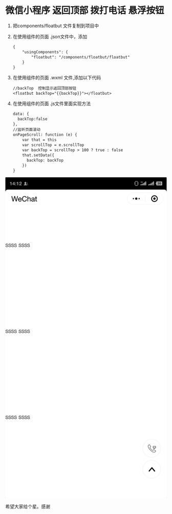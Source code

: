 # 微信小程序 返回顶部 拨打电话 悬浮按钮


1. 把components/floatbut 文件复制到项目中

2. 在使用组件的页面 .json文件中，添加
 
	```
	{
  		"usingComponents": {
    		"floatbut": "/components/floatbut/floatbut"
  		}
	}
	```

3. 在使用组件的页面 .wxml 文件,添加以下代码

	```
  	//backTop  控制显示返回顶部按钮
    <floatbut backTop="{{backTop}}"></floatbut> 
	```
4. 在使用组件的页面 .js文件里面实现方法
 
	```
    data: {
      backTop:false
    },
    //监听页面滚动
    onPageScroll: function (e) {
        var that = this
        var scrollTop = e.scrollTop
        var backTop = scrollTop > 100 ? true : false
        that.setData({
          backTop: backTop
        })
    }
 	```


![图片名称](./images/demo.png)

希望大家给个星。感谢
